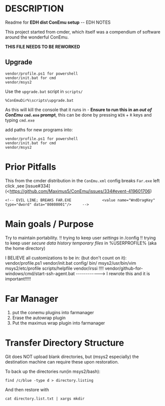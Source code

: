 # DESCRIPTION 

Readme for **EDH dist ConEmu setup** -- EDH NOTES

This project started from cmder, which itself was a compendium of software around the wonderful ConEmu.

**THIS FILE NEEDS TO BE REWORKED**

## Upgrade


```
vendor/profile.ps1 for powershell
vendor/init.bat for cmd
vendor/msys2
```

Use the `upgrade.bat` script in `scripts/`

	%ConEmuDir%\scripts\upgrade.bat

As this will kill the console that it runs in - **Ensure to run this in an _out of ConEmu_ `cmd.exe` prompt**, this can be done by pressing `WIN` + `R` keys and typing `cmd.exe` 


add paths for new programs into:

	vendor/profile.ps1 for powershell
	vendor/init.bat for cmd
	vendor/msys2

# Prior Pitfalls

This from the cmder distribution in the `ConEmu.xml` config breaks `Far.exe` left click ,see [issue#334](<https://github.com/Maximus5/ConEmu/issues/334#event-419601706)

	<!-- EVIL LINE; BREAKS FAR.EXE				<value name="WndDragKey" type="dword" data="80808001"/>		-->

# Main goals / Purpose
Try to maintain portability.
	!! trying to keep user _settings_ in /config
	!! trying to keep user  _secure data_
							_history_
							_temporary files_ in %USERPROFILE% (aka the home directory)

 I BELIEVE all customizations to be in: (but don't count on it):
	vendor/profile.ps1
	vendor/init.bat
	config/
	bin/
	msys2/usr/bin/vim
	msys2/etc/profile
	scripts/helpfile
	vendor/irssi
!!!!	vendor/github-for-windows/cmd/start-ssh-agent.bat
------------> I rewrote this and it is important!!!!!

# Far Manager
1. put the conemu plugins into farmanager
2. Erase the autowrap plugin
3. Put the maximus wrap plugin into farmanager

# Transfer Directory Structure

Git does NOT upload blank directories, but (msys2 especially) the destination machine can require these upon restoration.

To back up the directories run(in msys2/bash):

	find /c/blue -type d > directory.listing
	
And then restore with

	cat directory.list.txt | xargs mkdir
